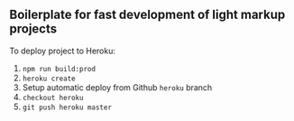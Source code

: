 ## Boilerplate for fast development of light markup projects

To deploy project to Heroku:
1. `npm run build:prod`
2. `heroku create`
3. Setup automatic deploy from Github `heroku` branch
4. `checkout heroku`
5. `git push heroku master`
